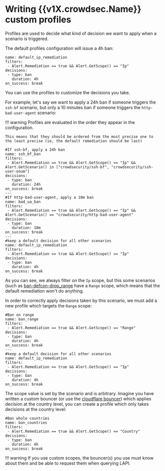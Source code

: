 # Writing {{v1X.crowdsec.Name}} custom profiles

Profiles are used to decide what kind of decision we want to apply when a scenario is triggered.

The default profiles configuration will issue a 4h ban:

```
name: default_ip_remediation
filters:
 - Alert.Remediation == true && Alert.GetScope() == "Ip"
decisions:
 - type: ban
   duration: 4h
on_success: break
```

You can use the profiles to customize the decisions you take.

For example, let's say we want to apply a 24h ban if someone triggers the `ssh-bf` scenario, but only a 10 minutes ban if someone triggers the `http-bad-user-agent` scenario:

!!! warning
    Profiles are evaluated in the order they appear in the configuration.

    This means that they should be ordered from the most precise one to the least precise (ie, the default remediation should be last)

```
#If ssh-bf, apply a 24h ban
name: ssh_bf_ban
filters:
 - Alert.Remediation == true && Alert.GetScope() == "Ip" && Alert.GetScenario() in ["crowdsecurity/ssh-bf", "crowdsecurity/ssh-user-enum"]
decisions:
 - type: ban
   duration: 24h
on_success: break
---
#If http-bad-user-agent, apply a 10m ban
name: bad_ua_ban
filters:
 - Alert.Remediation == true && Alert.GetScope() == "Ip" && Alert.GetScenario() == "crowdsecurity/http-bad-user-agent"
decisions:
 - type: ban
   duration: 10m
on_success: break
---
#keep a default decision for all other scenarios
name: default_ip_remediation
filters:
 - Alert.Remediation == true && Alert.GetScope() == "Ip"
decisions:
 - type: ban
   duration: 4h
on_success: break
```

As you can see, we always filter on the `Ip` scope, but this some scenarios (such as [ban-defcon-drop_range](https://hub.crowdsec.net/author/crowdsecurity/configurations/ban-defcon-drop_range) have a `Range` scope, which means that the default remediation won't do anything.

In order to correctly apply decisions taken by this scenario, we must add a new profile which targets the `Range` scope:

```
#Ban on range
name: ban_range
filters:
 - Alert.Remediation == true && Alert.GetScope() == "Range"
decisions:
 - type: ban
   duration: 4h
on_success: break
---
#keep a default decision for all other scenarios
name: default_ip_remediation
filters:
 - Alert.Remediation == true && Alert.GetScope() == "Ip"
decisions:
 - type: ban
   duration: 4h
on_success: break
```

The scope value is set by the scenario and is arbitrary.
Imagine you have written a custom bouncer (or use the [cloudflare bouncer](https://github.com/crowdsecurity/cs-cloudflare-bouncer)) which applies decision at the country level, you can create a profile which only takes decisions at the country level:

```
#Ban whole countries
name: ban_countries
filters:
 - Alert.Remediation == true && Alert.GetScope() == "Country"
decisions:
 - type: ban
   duration: 4h
on_success: break
```

!!! warning
    If you use custom scopes, the bouncer(s) you use must know about them and be able to request them when querying LAPI.